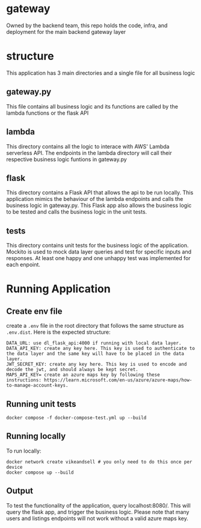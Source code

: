 # gateway

Owned by the backend team, this repo holds the code, infra, and deployment for the main backend gateway layer

# structure

This application has 3 main directories and a single file for all business logic
## gateway.py
This file contains all business logic and its functions are called by the lambda functions or the flask API
## lambda
This directory contains all the logic to interace with AWS' Lambda serverless API. The endpoints in the lambda directory will call their respective business logic funtions in gateway.py
## flask
This directory contains a Flask API that allows the api to be run locally. This application mimics the behaviour of the lambda endpoints and calls the business logic in gateway.py. This Flask app also allows the business logic to be tested and calls the business logic in the unit tests.
## tests
This directory contains unit tests for the business logic of the application. Mockito is used to mock data layer queries and test for specific inputs and responses. At least one happy and one unhappy test was implemented for each enpoint. 

# Running Application
## Create env file
create a `.env` file in the root directory that follows the same structure as `.env.dist`. Here is the expected structure:
```
DATA_URL: use dl_flask_api:4000 if running with local data layer.
DATA_API_KEY: create any key here. This key is used to authenticate to the data layer and the same key will have to be placed in the data layer.
JWT_SECRET_KEY: create any key here. This key is used to encode and decode the jwt, and should always be kept secret.
MAPS_API_KEY= create an azure maps key by following these instructions: https://learn.microsoft.com/en-us/azure/azure-maps/how-to-manage-account-keys.
```
## Running unit tests

```
docker compose -f docker-compose-test.yml up --build
```

## Running locally

To run locally:

```
docker network create vikeandsell # you only need to do this once per device
docker compose up --build
```
## Output
To test the functionality of the application, query localhost:8080/<endpoint>. This will query the flask app, and trigger the business logic. Please note that many users and listings endpoints will not work without a valid azure maps key.
